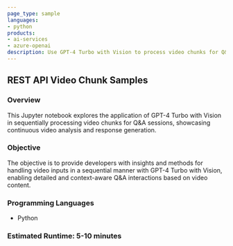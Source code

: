 ```YAML
---
page_type: sample
languages:
- python
products:
- ai-services
- azure-openai
description: Use GPT-4 Turbo with Vision to process video chunks for Q&A sessions.
---
```

## REST API Video Chunk Samples

### Overview

This Jupyter notebook explores the application of GPT-4 Turbo with Vision in sequentially processing video chunks for Q&A sessions, showcasing continuous video analysis and response generation.

### Objective

The objective is to provide developers with insights and methods for handling video inputs in a sequential manner with GPT-4 Turbo with Vision, enabling detailed and context-aware Q&A interactions based on video content.

### Programming Languages
 - Python

### Estimated Runtime: 5-10 minutes